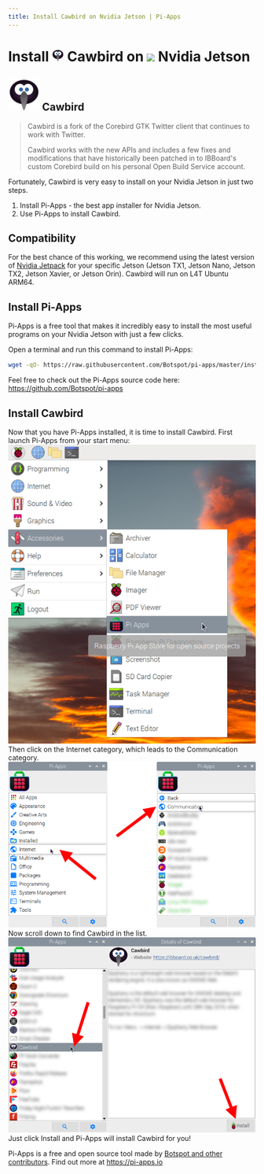 ```yaml
---
title: Install Cawbird on Nvidia Jetson | Pi-Apps
---
```

<div class="simple-install-content content">

# Install <img src="/img/app-icons/Cawbird/icon-64.png" height=24> Cawbird on <img src=https://assets.nvidiagrid.net/favicon.ico height=24> Nvidia Jetson

## <img src="/img/app-icons/Cawbird/icon-64.png"> Cawbird
> Cawbird is a fork of the Corebird GTK Twitter client that continues to work with Twitter.
> 
> Cawbird works with the new APIs and includes a few fixes and modifications that have historically been patched in to IBBoard's custom Corebird build on his personal Open Build Service account.

Fortunately, Cawbird is very easy to install on your Nvidia Jetson in just two steps.
1. Install Pi-Apps - the best app installer for Nvidia Jetson.
2. Use Pi-Apps to install Cawbird.
</div>
<div class="simple-install-content content">

## Compatibility
For the best chance of this working, we recommend using the latest version of [Nvidia Jetpack](https://developer.nvidia.com/embedded/jetpack-archive) for your specific Jetson (Jetson TX1, Jetson Nano, Jetson TX2, Jetson Xavier, or Jetson Orin).
Cawbird will run on L4T Ubuntu ARM64.
</div>
<div class="simple-install-content content">

## Install Pi-Apps

Pi-Apps is a free tool that makes it incredibly easy to install the most useful programs on your Nvidia Jetson with just a few clicks.

Open a terminal and run this command to install Pi-Apps:
```bash
wget -qO- https://raw.githubusercontent.com/Botspot/pi-apps/master/install | bash
```
Feel free to check out the Pi-Apps source code here: https://github.com/Botspot/pi-apps
</div>
<div class="simple-install-content content">

## Install Cawbird

Now that you have Pi-Apps installed, it is time to install Cawbird.
First launch Pi-Apps from your start menu:
<img src="/img/start-menu.png">
Then click on the Internet category, which leads to the Communication category.
<img src="/img/category-selections/Communication.png">
Now scroll down to find Cawbird in the list.
<img src="/img/app-icons/Cawbird/app-selection.png">
Just click Install and Pi-Apps will install Cawbird for you!
</div>
<div class="simple-install-content content">

Pi-Apps is a free and open source tool made by [Botspot and other contributors](/about/#contributors). Find out more at https://pi-apps.io
</div>
